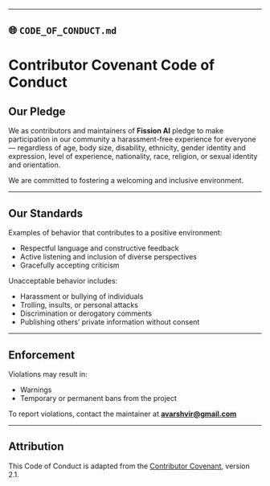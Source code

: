 
---

## 🌐 `CODE_OF_CONDUCT.md`

# Contributor Covenant Code of Conduct

## Our Pledge

We as contributors and maintainers of **Fission AI** pledge to make participation in our community a harassment-free experience for everyone — regardless of age, body size, disability, ethnicity, gender identity and expression, level of experience, nationality, race, religion, or sexual identity and orientation.

We are committed to fostering a welcoming and inclusive environment.

---

## Our Standards

Examples of behavior that contributes to a positive environment:
- Respectful language and constructive feedback
- Active listening and inclusion of diverse perspectives
- Gracefully accepting criticism

Unacceptable behavior includes:
- Harassment or bullying of individuals
- Trolling, insults, or personal attacks
- Discrimination or derogatory comments
- Publishing others’ private information without consent

---

## Enforcement

Violations may result in:
- Warnings
- Temporary or permanent bans from the project

To report violations, contact the maintainer at **avarshvir@gmail.com**

---

## Attribution

This Code of Conduct is adapted from the [Contributor Covenant](https://www.contributor-covenant.org), version 2.1.
